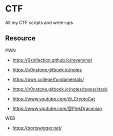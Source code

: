 # CTF
All my CTF scripts and write-ups

## Resource

PWN
- https://0xinfection.github.io/reversing/
- https://ir0nstone.gitbook.io/notes
- https://pwn.college/fundamentals/
- https://ir0nstone.gitbook.io/notes/types/stack

- https://www.youtube.com/@_CryptoCat
- https://www.youtube.com/@PinkDraconian

WEB
- https://portswigger.net/

